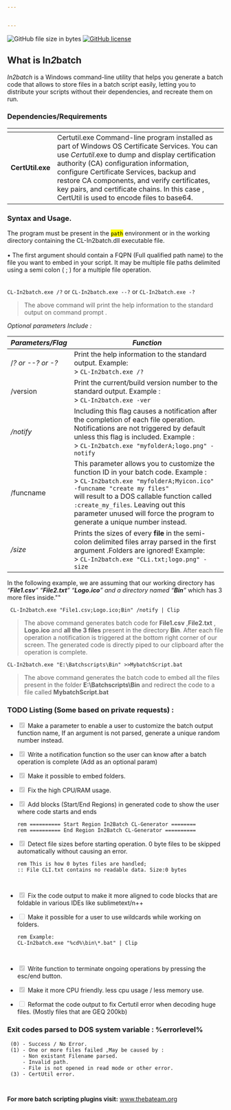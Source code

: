 ```yaml
---


---
```


<p><img src="https://img.shields.io/github/size/Kabue-Murage/In2batch-Commandline-Version-/CL-In2batch.exe?color=Orange&amp;label=File%20size&amp;style=plastic%20size" alt="GitHub file size in bytes"> <a href="https://github.com/Kabue-Murage/In2batch-Commandline-Version-/blob/master/LICENSE"><img src="https://img.shields.io/github/license/Kabue-Murage/In2batch-Commandline-Version-?style=plastic%20size" alt="GitHub license"></a></p>
<h2 id="what-is-in2batch">What is In<em>2</em>batch</h2>
<p><em>In2batch</em> is a Windows command-line utility that helps you generate a batch code that allows to store files in a batch script easily, letting you to distribute your scripts without their dependencies, and recreate them on run.</p>
<h3 id="dependenciesrequirements">Dependencies/Requirements</h3>

<table>
<thead>
<tr>
<th></th>
<th></th>
</tr>
</thead>
<tbody>
<tr>
<td><strong>CertUtil.exe</strong></td>
<td>Certutil.exe Command-line program installed as part of Windows OS Certificate Services. You can use <em>Certutil</em>.exe to dump and display certification authority (CA) configuration information, configure Certificate Services, backup and restore CA components, and verify certificates, key pairs, and certificate chains. In this case , CertUtil is used to encode files to base64.</td>
</tr>
</tbody>
</table><h3 id="syntax-and-usage.">Syntax and Usage.</h3>
<p>The program must be present in the <mark><code>path</code></mark> environment  or in the working directory containing the CL-In2batch.dll executable file.  <br><br>
• The first argument should contain a FQPN (Full qualified path name) to the file you want to embed in your script. It may be multiple file paths delimited using a semi colon ( ; ) for  a multiple file operation.<br>
<br><br>
<code>CL-In2batch.exe /?</code> or <code>CL-In2batch.exe --?</code> or <code>CL-In2batch.exe -?</code></p>
<blockquote>
<p>The  above command will print the help information to the standard output  on command prompt .</p>
</blockquote>
<p><em>Optional parameters Include :</em></p>

<table>
<thead>
<tr>
<th><em>Parameters/Flag</em></th>
<th><em>Function</em></th>
</tr>
</thead>
<tbody>
<tr>
<td>/<em>? or --? or -?</em></td>
<td>Print the help information to the standard output. Example: <br> &gt; <code>CL-In2batch.exe /?</code></td>
</tr>
<tr>
<td>/version</td>
<td>Print the current/build version number to the standard output. Example : <br> &gt; <code>CL-In2batch.exe -ver</code></td>
</tr>
<tr>
<td><em>/notify</em></td>
<td>Including this flag causes a notification after the completion of each file operation. Notifications are not triggered by default unless this flag is included. Example :<br> &gt; <code>CL-In2batch.exe "myfolderA;logo.png" -notify</code></td>
</tr>
<tr>
<td>/funcname</td>
<td>This parameter allows you to customize the function ID in your batch code. Example :<br> &gt; <code>CL-In2batch.exe "myfolderA;Myicon.ico" -funcname "create my files"</code> <br> will result to a DOS callable function called <code>:create_my_files</code>. Leaving out this parameter unused will force the program to generate a unique number instead.</td>
</tr>
<tr>
<td><em>/size</em></td>
<td>Prints the sizes of every <strong>file</strong> in the semi-colon delimited  files array parsed in the first argument .Folders are ignored! Example: <br> &gt; <code>CL-In2batch.exe "CLi.txt;logo.png" -size</code></td>
</tr>
</tbody>
</table><p>In the following example,  we are assuming that our working directory has  <em>“<strong>File1.csv</strong>” “<strong>File2.txt</strong>” “<strong>Logo.ico</strong>” <em>and a directory  named</em>  “<strong>Bin</strong>”</em> which has 3 more files inside.""</p>
<pre><code> CL-In2batch.exe "File1.csv;Logo.ico;Bin" /notify | Clip
</code></pre>
<blockquote>
<p>The above command generates batch code for <strong>File1.csv</strong> ,<strong>File2.txt</strong> , <strong>Logo.ico</strong> and <strong>all the 3 files</strong> present in the directory <strong>Bin</strong>. After each file operation a notification is triggered at the bottom right corner of our screen. The generated code is directly piped to our clipboard after the operation is complete.</p>
</blockquote>
<pre><code>CL-In2batch.exe "E:\Batchscripts\Bin" &gt;&gt;MybatchScript.bat
</code></pre>
<blockquote>
<p>The above command generates the batch code to embed all the files present in the folder  <strong>E:\Batchscripts\Bin</strong>  and redirect the code to a file called <strong>MybatchScript.bat</strong></p>
</blockquote>
<h3 id="todo-listing-some-based-on-private-requests-">TODO Listing (Some based on private requests) :</h3>
<ul>
<li class="task-list-item">
<p><input type="checkbox" class="task-list-item-checkbox" checked="true" disabled="">  Make a parameter to enable a user to customize the batch output function name, If an argument is not parsed, generate a unique random number instead.</p>
</li>
<li class="task-list-item">
<p><input type="checkbox" class="task-list-item-checkbox" checked="true" disabled="">  Write a notification function so the user can know after a batch operation is complete (Add as an optional param)</p>
</li>
<li class="task-list-item">
<p><input type="checkbox" class="task-list-item-checkbox" checked="true" disabled="">  Make it possible to embed folders.</p>
</li>
<li class="task-list-item">
<p><input type="checkbox" class="task-list-item-checkbox" checked="true" disabled=""> Fix the high CPU/RAM usage.</p>
</li>
<li class="task-list-item">
<p><input type="checkbox" class="task-list-item-checkbox" checked="true" disabled="">  Add blocks (Start/End Regions) in generated code to show the user<br>
where code starts and ends</p>
<pre class=" language-batch"><code class="prism  language-batch"><span class="token comment">rem ========== Start Region In2Batch CL-Generator ========</span>
<span class="token comment">rem ========== End Region In2Batch CL-Generator ========== </span>
</code></pre>
</li>
<li class="task-list-item">
<p><input type="checkbox" class="task-list-item-checkbox" checked="true" disabled="">   Detect file sizes before starting operation. 0 byte files to be skipped automatically without causing an error.</p>
<pre class=" language-batch"><code class="prism  language-batch"><span class="token comment">rem This is how 0 bytes files are handled;</span>
<span class="token comment">:: File CLI.txt contains no readable data. Size:0 bytes </span>

</code></pre>
</li>
<li class="task-list-item">
<p><input type="checkbox" class="task-list-item-checkbox" checked="true" disabled="">   Fix the code output to make it more aligned to code blocks that are<br>
foldable in various IDEs like sublimetext/n++</p>
</li>
<li class="task-list-item">
<p><input type="checkbox" class="task-list-item-checkbox" disabled="">  Make it possible for a user to use wildcards while working on folders.</p>
<pre class=" language-batch"><code class="prism  language-batch"><span class="token comment">rem Example:</span>
<span class="token command"><span class="token keyword">CL</span>-In2batch.exe <span class="token string">"%cd%\bin\*.bat"</span> | Clip </span>

</code></pre>
</li>
<li class="task-list-item">
<p><input type="checkbox" class="task-list-item-checkbox" checked="true" disabled="">   Write function to terminate ongoing operations by pressing the esc/end button.</p>
</li>
<li class="task-list-item">
<p><input type="checkbox" class="task-list-item-checkbox" checked="true" disabled="">   Make it more CPU friendly. less cpu usage / less memory use.</p>
</li>
<li class="task-list-item">
<p><input type="checkbox" class="task-list-item-checkbox" disabled=""> Reformat the code output to fix Certutil error when decoding huge files. (Mostly files that are GEQ 200kb)</p>
</li>
</ul>
<h3 id="exit-codes-parsed-to-dos-system-variable--errorlevel">Exit codes parsed to DOS system variable : %errorlevel%</h3>
<pre><code> (0) - Success / No Error.
 (1) - One or more files failed ,May be caused by :
     - Non existant Filename parsed.
     - Invalid path.
     - File is not opened in read mode or other error.
 (3) - CertUtil error.

</code></pre>
<p><strong>For more batch scripting plugins visit:</strong> <a href="http://www.thebateam.org">www.thebateam.org</a></p>


